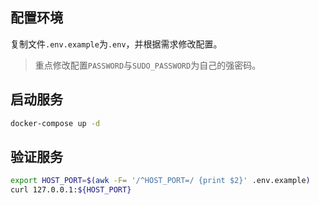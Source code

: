 ## 配置环境

复制文件`.env.example`为`.env`，并根据需求修改配置。

> 重点修改配置`PASSWORD`与`SUDO_PASSWORD`为自己的强密码。

## 启动服务

```bash
docker-compose up -d
```

## 验证服务

```bash
export HOST_PORT=$(awk -F= '/^HOST_PORT=/ {print $2}' .env.example)
curl 127.0.0.1:${HOST_PORT}
```

